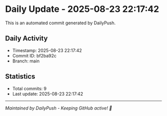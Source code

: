 # Daily Update - 2025-08-23 22:17:42

This is an automated commit generated by DailyPush.

## Daily Activity
- Timestamp: 2025-08-23 22:17:42
- Commit ID: bf2ba92c
- Branch: main

## Statistics
- Total commits: 9
- Last update: 2025-08-23 22:17:42

---
*Maintained by DailyPush - Keeping GitHub active! 🚀*
